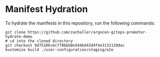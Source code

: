 # Manifest Hydration

To hydrate the manifests in this repository, run the following commands:

```shell
git clone https://github.com/zachaller/argocon-gitops-promoter-hydrate-demo
# cd into the cloned directory
git checkout 9d7510bc6c770bbb8e544bd43d4f4e3131139dac
kustomize build ./user-configuration/staging/e2e
```

